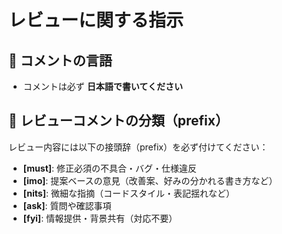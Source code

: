 # レビューに関する指示

## 📝 コメントの言語
- コメントは必ず **日本語で書いてください**

## 🔖 レビューコメントの分類（prefix）
レビュー内容には以下の接頭辞（prefix）を必ず付けてください：

- **[must]**: 修正必須の不具合・バグ・仕様違反
- **[imo]**: 提案ベースの意見（改善案、好みの分かれる書き方など）
- **[nits]**: 微細な指摘（コードスタイル・表記揺れなど）
- **[ask]**: 質問や確認事項
- **[fyi]**: 情報提供・背景共有（対応不要）
